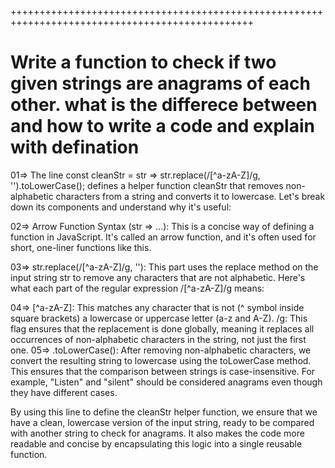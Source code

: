 ++++++++++++++++++++++++++++++++++++++++++++++++++++++++++++++++++++++++++++++++++++++++++++++++
<h1>Write a function to check if two given strings are anagrams of each other. what is the differece between and how to write a code and explain with defination</h1>

01=>  The line const cleanStr = str => str.replace(/[^a-zA-Z]/g, '').toLowerCase(); defines a helper function cleanStr that removes non-alphabetic characters from a string and converts it to lowercase. Let's break down its components and understand why it's useful:

02=>    Arrow Function Syntax (str => ...): This is a concise way of defining a function in JavaScript. It's called an arrow function, and it's often used for short, one-liner functions like this.

03=>   str.replace(/[^a-zA-Z]/g, ''): This part uses the replace method on the input string str to remove any characters that are not alphabetic. Here's what each part of the regular expression /[^a-zA-Z]/g means:

04=>  [^a-zA-Z]: This matches any character that is not (^ symbol inside square brackets) a lowercase or uppercase letter (a-z and A-Z).
/g: This flag ensures that the replacement is done globally, meaning it replaces all occurrences of non-alphabetic characters in the string, not just the first one.
05=>   .toLowerCase(): After removing non-alphabetic characters, we convert the resulting string to lowercase using the toLowerCase method. This ensures that the comparison between strings is case-insensitive. For example, "Listen" and "silent" should be considered anagrams even though they have different cases.

By using this line to define the cleanStr helper function, we ensure that we have a clean, lowercase version of the input string, ready to be compared with another string to check for anagrams. It also makes the code more readable and concise by encapsulating this logic into a single reusable function.